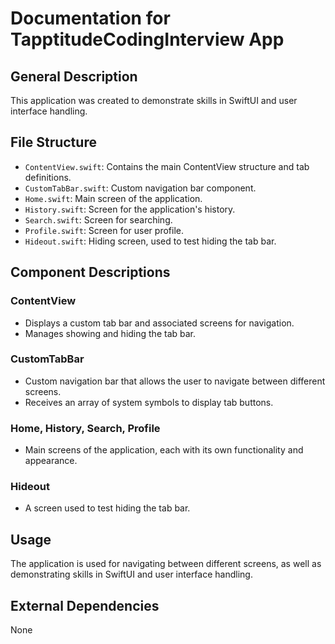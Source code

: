 # Documentation for TapptitudeCodingInterview App

## General Description
This application was created to demonstrate skills in SwiftUI and user interface handling.

## File Structure
- `ContentView.swift`: Contains the main ContentView structure and tab definitions.
- `CustomTabBar.swift`: Custom navigation bar component.
- `Home.swift`: Main screen of the application.
- `History.swift`: Screen for the application's history.
- `Search.swift`: Screen for searching.
- `Profile.swift`: Screen for user profile.
- `Hideout.swift`: Hiding screen, used to test hiding the tab bar.

## Component Descriptions

### ContentView
- Displays a custom tab bar and associated screens for navigation.
- Manages showing and hiding the tab bar.

### CustomTabBar
- Custom navigation bar that allows the user to navigate between different screens.
- Receives an array of system symbols to display tab buttons.

### Home, History, Search, Profile
- Main screens of the application, each with its own functionality and appearance.

### Hideout
- A screen used to test hiding the tab bar.

## Usage
The application is used for navigating between different screens, as well as demonstrating skills in SwiftUI and user interface handling.

## External Dependencies
None


